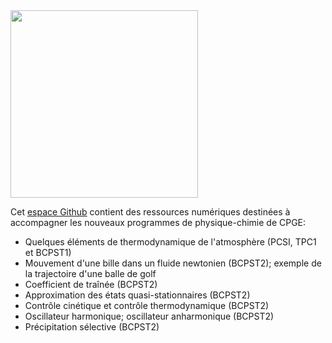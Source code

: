 <img src="https://user-images.githubusercontent.com/109895707/180656875-56e0673c-6106-4743-baaf-152b13083c69.jpg" width="300"/>

Cet [espace Github](https://github.com/fvandenbrouck/fvandenbrouck.github.io) contient des ressources numériques destinées à accompagner les nouveaux programmes de physique-chimie de CPGE:

- Quelques éléments de thermodynamique de l'atmosphère (PCSI, TPC1 et BCPST1)
- Mouvement d'une bille dans un fluide newtonien (BCPST2); exemple de la trajectoire d'une balle de golf
- Coefficient de traînée (BCPST2)
- Approximation des états quasi-stationnaires (BCPST2)
- Contrôle cinétique et contrôle thermodynamique (BCPST2)
- Oscillateur harmonique; oscillateur anharmonique (BCPST2)
- Précipitation sélective (BCPST2)
